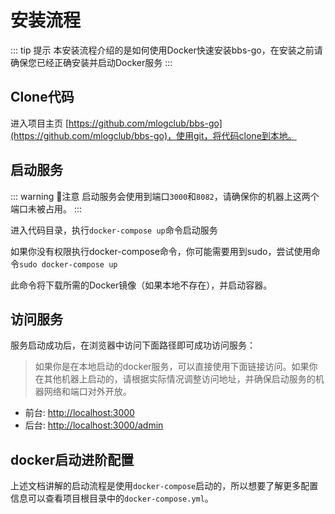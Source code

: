 # 安装流程

::: tip 提示
本安装流程介绍的是如何使用Docker快速安装bbs-go，在安装之前请确保您已经正确安装并启动Docker服务
:::

## Clone代码

进入项目主页 [https://github.com/mlogclub/bbs-go](https://github.com/mlogclub/bbs-go)，使用git，将代码clone到本地。

## 启动服务

::: warning 📢注意
启动服务会使用到端口`3000`和`8082`，请确保你的机器上这两个端口未被占用。
:::

进入代码目录，执行`docker-compose up`命令启动服务

如果你没有权限执行docker-compose命令，你可能需要用到sudo，尝试使用命令`sudo docker-compose up`

此命令将下载所需的Docker镜像（如果本地不存在），并启动容器。

## 访问服务

服务启动成功后，在浏览器中访问下面路径即可成功访问服务：

> 如果你是在本地启动的docker服务，可以直接使用下面链接访问。如果你在其他机器上启动的，请根据实际情况调整访问地址，并确保启动服务的机器网络和端口对外开放。

- 前台: [http://localhost:3000](http://localhost:3000)
- 后台: [http://localhost:3000/admin](http://localhost:3000/admin)

## docker启动进阶配置

上述文档讲解的启动流程是使用`docker-compose`启动的，所以想要了解更多配置信息可以查看项目根目录中的`docker-compose.yml`。
